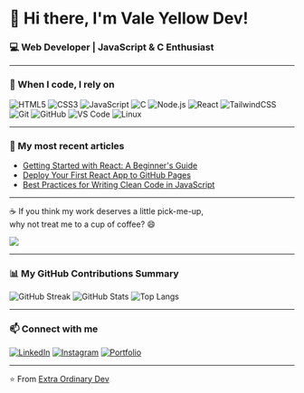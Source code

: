 # 👋 Hi there, I'm Vale Yellow Dev!

### 💻 Web Developer | JavaScript & C Enthusiast

---

### 🧠 When I code, I rely on

![HTML5](https://img.shields.io/badge/HTML5-E34F26?style=for-the-badge&logo=html5&logoColor=white)
![CSS3](https://img.shields.io/badge/CSS3-1572B6?style=for-the-badge&logo=css3&logoColor=white)
![JavaScript](https://img.shields.io/badge/JavaScript-F7DF1E?style=for-the-badge&logo=javascript&logoColor=black)
![C](https://img.shields.io/badge/C-00599C?style=for-the-badge&logo=c&logoColor=white)
![Node.js](https://img.shields.io/badge/Node.js-43853D?style=for-the-badge&logo=node-dot-js&logoColor=white)
![React](https://img.shields.io/badge/React-20232A?style=for-the-badge&logo=react&logoColor=61DAFB)
![TailwindCSS](https://img.shields.io/badge/Tailwind_CSS-06B6D4?style=for-the-badge&logo=tailwind-css&logoColor=white)
![Git](https://img.shields.io/badge/Git-F05032?style=for-the-badge&logo=git&logoColor=white)
![GitHub](https://img.shields.io/badge/GitHub-181717?style=for-the-badge&logo=github&logoColor=white)
![VS Code](https://img.shields.io/badge/VS_Code-0078D4?style=for-the-badge&logo=visual-studio-code&logoColor=white)
![Linux](https://img.shields.io/badge/Linux-FCC624?style=for-the-badge&logo=linux&logoColor=black)

---

### 📝 My most recent articles

- [Getting Started with React: A Beginner's Guide](#)
- [Deploy Your First React App to GitHub Pages](#)
- [Best Practices for Writing Clean Code in JavaScript](#)

---

☕ If you think my work deserves a little pick-me-up,  
why not treat me to a cup of coffee? 😄  

<a href="https://www.buymeacoffee.com/extraordinarydev">
  <img src="https://img.shields.io/badge/☕-Buy me a coffee-ffdd00?style=for-the-badge">
</a>

---

### 📊 My GitHub Contributions Summary

![GitHub Streak](https://streak-stats.demolab.com?user=extraordinarydev&theme=radical&hide_border=true)
![GitHub Stats](https://github-readme-stats.vercel.app/api?username=extraordinarydev&show_icons=true&theme=radical)
![Top Langs](https://github-readme-stats.vercel.app/api/top-langs/?username=extraordinarydev&layout=compact&theme=radical)

---

### 📫 Connect with me

[![LinkedIn](https://img.shields.io/badge/LinkedIn-0077B5?style=for-the-badge&logo=linkedin&logoColor=white)](#)
[![Instagram](https://img.shields.io/badge/Instagram-E4405F?style=for-the-badge&logo=instagram&logoColor=white)](#)
[![Portfolio](https://img.shields.io/badge/Portfolio-000000?style=for-the-badge&logo=About.me&logoColor=white)](#)

---

⭐️ From [Extra Ordinary Dev](https://github.com/extraordinarydev)
